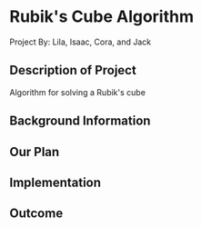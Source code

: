 # Rubik's Cube Algorithm
Project By:
  Lila, Isaac, Cora, and Jack

## Description of Project
Algorithm for solving a Rubik's cube

## Background Information

## Our Plan

## Implementation

## Outcome
